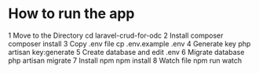 # How to run the app 

1 Move to the Directory cd laravel-crud-for-odc
2 Install composer composer install
3 Copy .env file cp .env.example .env
4 Generate key php artisan key:generate
5 Create database and edit .env
6 Migrate database php artisan migrate
7 Install npm npm install
8 Watch file npm run watch
